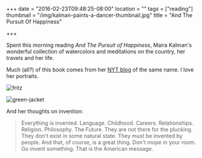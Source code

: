 +++
date = "2016-02-23T09:48:25-08:00"
location = ""
tags = ["reading"]
thumbnail = "/img/kalman-paints-a-dancer-thumbnail.jpg"
title = "And The Pursuit Of Happiness"

+++

Spent this morning reading *And The Pursuit of Happiness*,
Maira Kalman's wonderful collection of watercolors and
meditations on the country, her travels and her life.

<!--more-->

Much (all?) of this book comes from her [NYT blog](http://kalman.blogs.nytimes.com/)
of the same name.
I love her portraits.

![fritz](/img/kalman-paints-fritz.jpg)

![green-jacket](/img/kalman-paints-green-jacket.jpg)

And her thoughts on invention:

> Everything is invented.
Language.  Childhood.  Careers.
Relationships.  Religion.
Philosophy.  The Future.
They are not there for the plucking.
They don't exist in some natural state.
They must be invented by people.
And that, of course, is a great thing.
Don't mope in your room.
Go invent something.
That is the American message.

